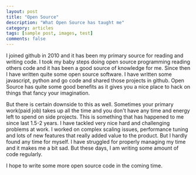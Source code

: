```yaml
---
layout: post
title: "Open Source"
description: "What Open Source has taught me"
category: articles
tags: [sample post, images, test]
comments: false
---
```


I joined github in 2010 and it has been my primary source for reading and writing code. I took my baby steps doing open source programming reading others code and it has been a  good source of knowledge for me. Since then I have written quite some open source software. I have written some javascript, python and go code and shared those projects in github. Open Source has quite some good benefits as it gives you a nice place to hack on things that fancy your imagination.

But there is certain downside to this as well. Sometimes your primary work(paid job) takes up all the time and you don't have any time and energy left to spend on side projects. This is something that has happened to me since last 1.5-2 years. I have tackled very nice hard and challenging problems at work. I worked on complex scaling issues, performance tuning and lots of new features that really added value to the product. But I hardly found any time for myself. I have struggled for properly managing my time and it makes me a bit sad. But these days, I am writing some amount of code regularly.

I hope to write some more open source code in the coming time.
